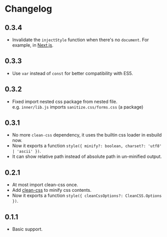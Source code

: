 # Changelog

## 0.3.4

- Invalidate the `injectStyle` function when there's no `document`. For example, in [Next.js](https://nextjs.org).

## 0.3.3

- Use `var` instead of `const` for better compatibility with ES5.

## 0.3.2

- Fixed import nested css package from nested file.\
  e.g. `inner/lib.js` imports `sanitize.css/forms.css` (a package)

## 0.3.1

- No more `clean-css` dependency, it uses the builtin css loader in esbuild now.
- Now it exports a function `style({ minify?: boolean, charset?: 'utf8' | 'ascii' })`.
- It can show relative path instead of absolute path in un-minified output.

## 0.2.1

- At most import clean-css once.
- Add [clean-css](https://github.com/jakubpawlowicz/clean-css) to minify css contents.
- Now it exports a function `style({ cleanCssOptions?: CleanCSS.Options })`.

## 0.1.1

- Basic support.

